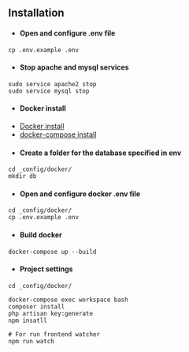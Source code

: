 ## Installation
* #### Open and configure .env file
```
cp .env.example .env
```

* #### Stop apache and mysql services
```
sudo service apache2 stop
sudo service mysql stop
```
* #### Docker install
- <a href="https://www.digitalocean.com/community/tutorials/docker-ubuntu-18-04-1-ru" target="_blank">Docker install</a>
- <a href="https://www.digitalocean.com/community/tutorials/how-to-install-docker-compose-on-ubuntu-18-04" target="_blank">docker-compose install</a>

* #### Create a folder for the database specified in env
```
cd _config/docker/
mkdir db
```

* #### Open and configure docker .env file
```
cd _config/docker/
cp .env.example .env
```

* #### Build docker
```
docker-compose up --build
```

* #### Project settings
```
cd _config/docker/

docker-compose exec workspace bash
composer install
php artisan key:generate
npm insatll

# For run frontend watcher
npm run watch
```
